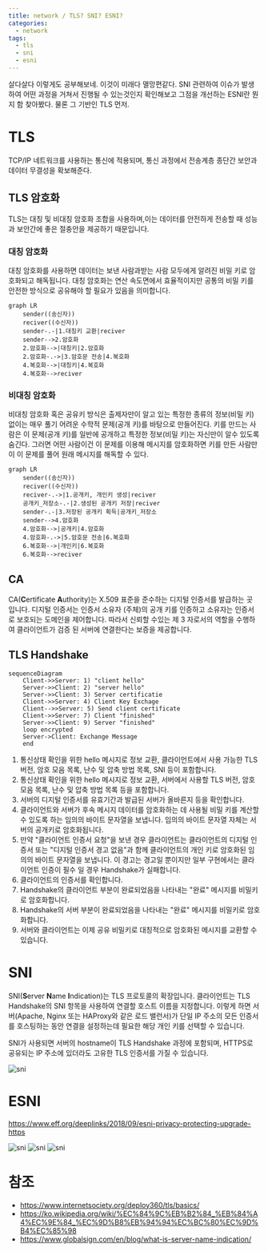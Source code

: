 ```yaml
---
title: network / TLS? SNI? ESNI?
categories: 
  - network
tags: 
  - tls
  - sni
  - esni
---
```

살다살다 이렇게도 공부해보네. 이것이 미래다 멸망편같다. SNI 관련하여 이슈가 발생하여 어떤 과정을 거쳐서 진행될 수 있는것인지 확인해보고 그점을 개선하는 ESNI란 뭔지 함 찾아봤다. 물론 그 기반인 TLS 먼저.

# TLS
TCP/IP 네트워크를 사용하는 통신에 적용되며, 통신 과정에서 전송계층 종단간 보안과 데이터 무결성을 확보해준다.

## TLS 암호화
TLS는 대칭 및 비대칭 암호화 조합을 사용하며,이는 데이터를 안전하게 전송할 때 성능과 보안간에 좋은 절충안을 제공하기 때문입니다.

### 대칭 암호화
대칭 암호화를 사용하면 데이터는 보낸 사람과받는 사람 모두에게 알려진 비밀 키로 암호화되고 해독됩니다. 대칭 암호화는 연산 속도면에서 효율적이지만 공통의 비밀 키를 안전한 방식으로 공유해야 할 필요가 있음을 의미합니다.
```mermaid
graph LR
	sender((송신자))
	reciver((수신자))
	sender-.-|1.대칭키 교환|reciver
	sender-->2.암호화
	2.암호화-->|대칭키|2.암호화
	2.암호화-.->|3.암호문 전송|4.복호화
	4.복호화-->|대칭키|4.복호화
	4.복호화-->reciver
```

### 비대칭 암호화
비대칭 암호화 혹은 공유키 방식은 출제자만이 알고 있는 특정한 종류의 정보(비밀 키) 없이는 매우 풀기 어려운 수학적 문제(공개 키)를 바탕으로 만들어진다. 키를 만드는 사람은 이 문제(공개 키)를 일반에 공개하고 특정한 정보(비밀 키)는 자신만이 알수 있도록 숨긴다. 그러면 어떤 사람이건 이 문제를 이용해 메시지를 암호화하면 키를 만든 사람만이 이 문제를 풀어 원래 메시지를 해독할 수 있다.
```mermaid
graph LR
	sender((송신자))
	reciver((수신자))
	reciver-.->|1.공개키, 개인키 생성|reciver
	공개키_저장소-.-|2.생성된 공개키 저장|reciver
	sender-.-|3.저장된 공개키 획득|공개키_저장소
	sender-->4.암호화
	4.암호화-->|공개키|4.암호화
	4.암호화-.->|5.암호문 전송|6.복호화
	6.복호화-->|개인키|6.복호화
	6.복호화-->reciver
```

## CA
CA(**C**ertificate **A**uthority)는 X.509 표준을 준수하는 디지털 인증서를 발급하는 곳 입니다. 디지털 인증서는 인증서 소유자 (주체)의 공개 키를 인증하고 소유자는 인증서로 보호되는 도메인을 제어합니다. 따라서 신뢰할 수있는 제 3 자로서의 역할을 수행하여 클라이언트가 검증 된 서버에 연결한다는 보증을 제공합니다.

## TLS Handshake
```mermaid
sequenceDiagram
    Client->>Server: 1) "client hello"
    Server->>Client: 2) "server hello"
    Server->>Client: 3) Server certificatie
    Client->>Server: 4) Client Key Exchage
    Client-->>Server: 5) Send client certificate
    Client->>Server: 7) Client "finished"
    Server->>Client: 9) Server "finished"
    loop encrypted
    Server->Client: Exchange Message
    end
```
1.  통신상태 확인을 위한 hello 메시지로 정보 교환, 클라이언트에서 사용 가능한 TLS 버전, 암호 모음 목록, 난수 및 압축 방법 목록, SNI 등이 포함합니다.
2.  통신상태 확인을 위한 hello 메시지로 정보 교환, 서버에서 사용할 TLS 버전, 암호 모음 목록, 난수 및 압축 방법 목록 등을 포함합니다.
3.  서버의 디지털 인증서를 유효기간과 발급된 서버가 올바른지 등을 확인합니다.
4.  클라이언트와 서버가 후속 메시지 데이터를 암호화하는 데 사용될 비밀 키를 계산할 수 있도록 하는 임의의 바이트 문자열을 보냅니다. 임의의 바이트 문자열 자체는 서버의 공개키로 암호화됩니다.
5.  만약 "클라이언트 인증서 요청"을 보낸 경우 클라이언트는 클라이언트의 디지털 인증서 또는 "디지털 인증서 경고 없음"과 함께 클라이언트의 개인 키로 암호화된 임의의 바이트 문자열을 보냅니다. 이 경고는 경고일 뿐이지만 일부 구현에서는 클라이언트 인증이 필수 일 경우 Handshake가 실패합니다.
6.  클라이언트의 인증서를 확인합니다.
7.  Handshake의 클라이언트 부분이 완료되었음을 나타내는 "완료" 메시지를 비밀키로 암호화합니다.
8.  Handshake의 서버 부분이 완료되었음을 나타내는 "완료" 메시지를 비밀키로 암호화합니다.
9.  서버와 클라이언트는 이제 공유 비밀키로 대칭적으로 암호화된 메시지를 교환할 수 있습니다.

 
# SNI
SNI(**S**erver **N**ame **I**ndication)는 TLS 프로토콜의 확장입니다. 클라이언트는 TLS Handshake의 SNI 항목을 사용하여 연결할 호스트 이름을 지정합니다. 이렇게 하면 서버(Apache, Nginx 또는 HAProxy와 같은 로드 밸런서)가 단일 IP 주소의 모든 인증서를 호스팅하는 동안 연결을 설정하는데 필요한 해당 개인 키를 선택할 수 있습니다.

SNI가 사용되면 서버의 hostname이 TLS Handshake 과정에 포함되며, HTTPS로 공유되는 IP 주소에 있더라도 고유한 TLS 인증서를 가질 수 있습니다.

<img src="https://i.imgur.com/qPvgpxA.png" height="" alt="sni"/>

# ESNI
https://www.eff.org/deeplinks/2018/09/esni-privacy-protecting-upgrade-https

<img src="https://i.imgur.com/4iqZgdh.png" height="" alt="sni"/>
<img src="https://i.imgur.com/woQNeHU.png" height="" alt="sni"/>
<img src="https://i.imgur.com/qPvgpxA.png" height="" alt="sni"/>


# 참조
- https://www.internetsociety.org/deploy360/tls/basics/  
- https://ko.wikipedia.org/wiki/%EC%84%9C%EB%B2%84_%EB%84%A4%EC%9E%84_%EC%9D%B8%EB%94%94%EC%BC%80%EC%9D%B4%EC%85%98
- https://www.globalsign.com/en/blog/what-is-server-name-indication/
<!--stackedit_data:
eyJoaXN0b3J5IjpbLTEyMzM5NzA3OTIsLTIwMjg1MzE3NjMsLT
E3ODU2MDkzMzQsNDg3MzU3MTY5LC0yMDg5ODcyNTU5LDE0NTUz
MTA4MTksLTc1MDMzNjY4NSwtMTQ3MDczMjg4MiwtNzUzNzMzOD
csLTIzMTU0NzE3Nl19
-->